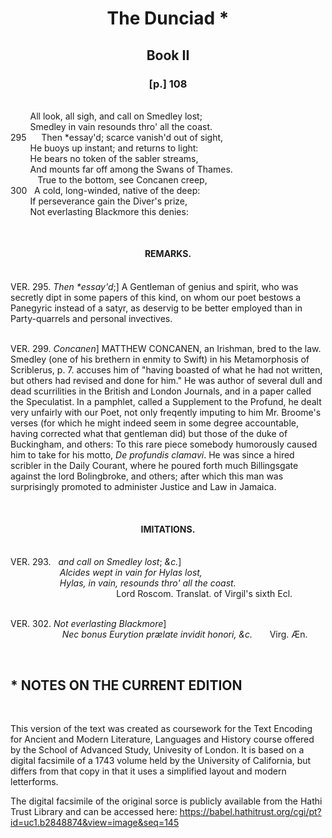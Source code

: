 <!--- The etxt of the original source starts here --> 

<div align="center"> 

# The Dunciad \*

## Book II 
### [p.] 108 

</div>

\
&nbsp;&nbsp; &nbsp;&nbsp; &nbsp; All look, all sigh, and call on Smedley lost;  
&nbsp;&nbsp; &nbsp;&nbsp; &nbsp; Smedley in vain resounds thro' all the coast.  
295 &nbsp;&nbsp; &nbsp; Then \*essay'd; scarce vanish'd out of sight,  
&nbsp;&nbsp; &nbsp;&nbsp; &nbsp; He buoys up instant; and returns to light:  
&nbsp;&nbsp; &nbsp;&nbsp; &nbsp; He bears no token of the sabler streams,  
&nbsp;&nbsp; &nbsp;&nbsp; &nbsp; And mounts far off among the Swans of Thames.  
&nbsp;&nbsp; &nbsp;&nbsp; &nbsp;&nbsp; &nbsp; True to the bottom, see Concanen creep,  
300 &nbsp; A cold, long-winded, native of the deep:  
&nbsp;&nbsp; &nbsp;&nbsp; &nbsp; If perseverance gain the Diver's prize,  
&nbsp;&nbsp; &nbsp;&nbsp; &nbsp; Not everlasting Blackmore this denies:  

<br>

<div align="center"> 

#### REMARKS.

</div>

<!--- The original print layout splits the text of this section across two equal length columns separated by a vertical line -->

\
VER. 295. *Then \*essay'd*;] A Gentleman of genius and spirit, who was secretly dipt in some papers of this kind, on whom our poet bestows a Panegyric instead of a satyr, as deservig to be better employed than in Party-quarrels and personal invectives.

\
VER. 299. *Concanen*] MATTHEW CONCANEN, an Irishman, bred to the law. Smedley (one of his brethern in enmity to Swift) in his Metamorphosis of Scriblerus, p. 7. accuses him of "having boasted of what he had not written, but others had revised and done for him." He was author of several dull and dead scurrilities in the British and London Journals, and in a paper called the Speculatist. In a pamphlet, called a Supplement to the Profund, he dealt very unfairly with our Poet, not only freqently imputing to him Mr. Broome's verses (for which he might indeed seem in some degree accountable, having corrected what that gentleman did) but those of the duke of Buckingham, and others: To this rare piece somebody humorously caused him to take for his motto, *De profundis clamavi*. He was since a hired scribler in the Daily Courant, where he poured forth much Billingsgate against the lord Bolingbroke, and others; after which this man was surprisingly promoted to administer Justice and Law in Jamaica.  
  

<br>

<div align="center"> 

#### IMITATIONS.  

</div>

\
VER. 293. &nbsp; *and call on Smedley lost*; *&c.*]  
&nbsp;&nbsp;&nbsp;&nbsp;&nbsp;&nbsp;&nbsp;&nbsp;&nbsp;&nbsp;&nbsp;&nbsp;&nbsp;&nbsp;&nbsp;&nbsp;&nbsp;&nbsp;&nbsp; *Alcides wept in vain for Hylas lost,*  
&nbsp;&nbsp;&nbsp;&nbsp;&nbsp;&nbsp;&nbsp;&nbsp;&nbsp;&nbsp;&nbsp;&nbsp;&nbsp;&nbsp;&nbsp;&nbsp;&nbsp;&nbsp; &nbsp;*Hylas, in vain, resounds thro' all the coast.*  
&nbsp;&nbsp;&nbsp;&nbsp;&nbsp;&nbsp;&nbsp;&nbsp;&nbsp;&nbsp;&nbsp;&nbsp;&nbsp;&nbsp;&nbsp;&nbsp;&nbsp;&nbsp;&nbsp;&nbsp;&nbsp;&nbsp;&nbsp;&nbsp;&nbsp;&nbsp;&nbsp;&nbsp;&nbsp;&nbsp;&nbsp;&nbsp;&nbsp;&nbsp;&nbsp;&nbsp;&nbsp;&nbsp;&nbsp;&nbsp;&nbsp;&nbsp; Lord Roscom. Translat. of Virgil's sixth Ecl.

\
VER. 302. *Not everlasting Blackmore*]  
&nbsp;&nbsp;&nbsp;&nbsp;&nbsp;&nbsp;&nbsp;&nbsp;&nbsp;&nbsp;&nbsp;&nbsp;&nbsp;&nbsp;&nbsp;&nbsp;&nbsp;&nbsp;&nbsp;&nbsp; *Nec bonus Eurytion prælate invidit honori, &c.*   &nbsp;&nbsp;&nbsp;&nbsp;&nbsp;&nbsp;Virg. Æn.

<!--- The text of the original source ends here --> 

<br> 

## \* NOTES ON THE CURRENT EDITION 

<br>

This version of the text was created as coursework for the Text Encoding for Ancient and Modern Literature, Languages and History course offered by the School of Advanced Study, Univesity of London. It is based on a digital facsimile of a 1743 volume held by the University of California, but differs from that copy in that it uses a simplified layout and modern letterforms.   

The digital facsimile of the original sorce is publicly available from the Hathi Trust Library and can be accessed here: https://babel.hathitrust.org/cgi/pt?id=uc1.b2848874&view=image&seq=145 
